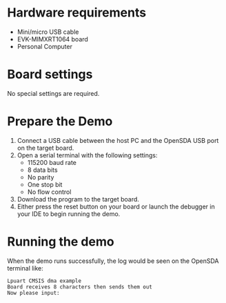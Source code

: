 Hardware requirements
=====================
- Mini/micro USB cable
- EVK-MIMXRT1064 board
- Personal Computer

Board settings
============
No special settings are required.

Prepare the Demo
===============
1.  Connect a USB cable between the host PC and the OpenSDA USB port on the target board.
2.  Open a serial terminal with the following settings:
    - 115200 baud rate
    - 8 data bits
    - No parity
    - One stop bit
    - No flow control
3.  Download the program to the target board.
4.  Either press the reset button on your board or launch the debugger in your IDE to begin running the demo.

Running the demo
===============
When the demo runs successfully, the log would be seen on the OpenSDA terminal like:

~~~~~~~~~~~~~~~~~~~~~~~~~~~
Lpuart CMSIS dma example
Board receives 8 characters then sends them out
Now please input:
~~~~~~~~~~~~~~~~~~~~~~~~~~~